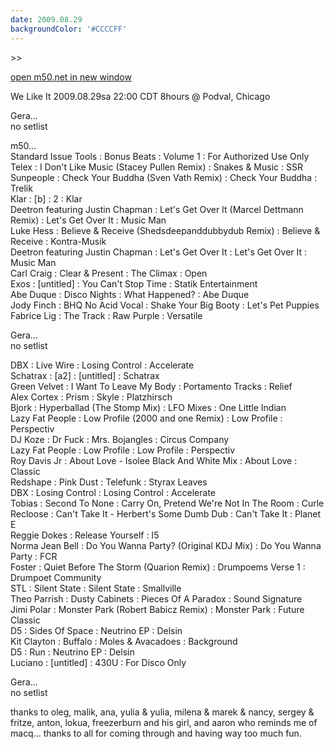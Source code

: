 ```yaml
---
date: 2009.08.29
backgroundColor: '#CCCCFF'
---
```


\>>

[open m50.net in new window  
](http://m50.net/)  


We Like It 2009.08.29sa 22:00 CDT 8hours @ Podval, Chicago  


Gera...  
no setlist  

m50...  
Standard Issue Tools : Bonus Beats : Volume 1 : For Authorized Use Only  
Telex : I Don't Like Music (Stacey Pullen Remix) : Snakes & Music : SSR  
Sunpeople : Check Your Buddha (Sven Vath Remix) : Check Your Buddha : Trelik  
Klar : \[b\] : 2 : Klar  
Deetron featuring Justin Chapman : Let's Get Over It (Marcel Dettmann Remix) : Let's Get Over It : Music Man  
Luke Hess : Believe & Receive (Shedsdeepanddubbydub Remix) : Believe & Receive : Kontra-Musik  
Deetron featuring Justin Chapman : Let's Get Over It : Let's Get Over It : Music Man  
Carl Craig : Clear & Present : The Climax : Open  
Exos : \[untitled\] : You Can't Stop Time : Statik Entertainment  
Abe Duque : Disco Nights : What Happened? : Abe Duque  
Jody Finch : BHQ No Acid Vocal : Shake Your Big Booty : Let's Pet Puppies  
Fabrice Lig : The Track : Raw Purple : Versatile  

Gera...  
no setlist  

DBX : Live Wire : Losing Control : Accelerate  
Schatrax : \[a2\] : \[untitled\] : Schatrax  
Green Velvet : I Want To Leave My Body : Portamento Tracks : Relief  
Alex Cortex : Prism : Skyle : Platzhirsch  
Bjork : Hyperballad (The Stomp Mix) : LFO Mixes : One Little Indian  
Lazy Fat People : Low Profile (2000 and one Remix) : Low Profile : Perspectiv  
DJ Koze : Dr Fuck : Mrs. Bojangles : Circus Company  
Lazy Fat People : Low Profile : Low Profile : Perspectiv  
Roy Davis Jr : About Love - Isolee Black And White Mix : About Love : Classic  
Redshape : Pink Dust : Telefunk : Styrax Leaves  
DBX : Losing Control : Losing Control : Accelerate  
Tobias : Second To None : Carry On, Pretend We're Not In The Room : Curle  
Recloose : Can't Take It - Herbert's Some Dumb Dub : Can't Take It : Planet E  
Reggie Dokes : Release Yourself : I5  
Norma Jean Bell : Do You Wanna Party? (Original KDJ Mix) : Do You Wanna Party : FCR  
Foster : Quiet Before The Storm (Quarion Remix) : Drumpoems Verse 1 : Drumpoet Community  
STL : Silent State : Silent State : Smallville  
Theo Parrish : Dusty Cabinets : Pieces Of A Paradox : Sound Signature  
Jimi Polar : Monster Park (Robert Babicz Remix) : Monster Park : Future Classic  
D5 : Sides Of Space : Neutrino EP : Delsin  
Kit Clayton : Buffalo : Moles & Avacadoes : Background  
D5 : Run : Neutrino EP : Delsin  
Luciano : \[untitled\] : 430U : For Disco Only  

Gera...  
no setlist  

thanks to oleg, malik, ana, yulia & yulia, milena & marek & nancy, sergey & fritze, anton, lokua, freezerburn and his girl, and aaron who reminds me of macq... thanks to all for coming through and having way too much fun.